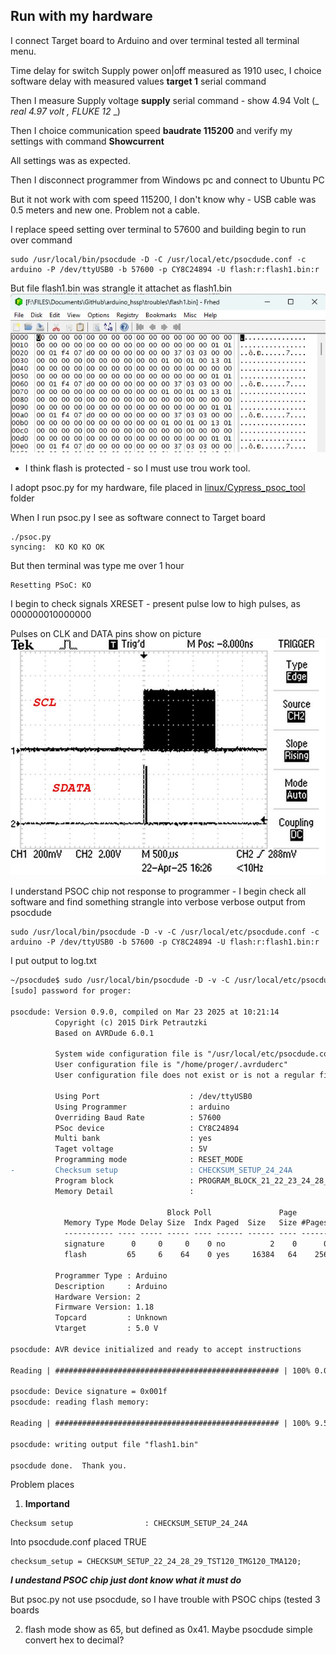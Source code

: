 ## Run with my hardware
I connect Target board to Arduino and over terminal tested all terminal menu.

Time delay for switch Supply power on|off measured as 1910 usec, I choice software delay with measured values **target 1** serial command

Then I measure Supply voltage **supply** serial command - show 4.94 Volt (_ _real 4.97 volt , FLUKE 12_ _)

Then I choice communication speed **baudrate 115200** and verify my settings with command **Showcurrent**

All settings was as expected.

Then I disconnect programmer from Windows pc and connect to Ubuntu PC

But it not work with com speed 115200, I don't know why - USB cable was 0.5 meters and new one. Problem not a cable.

I replace speed setting over terminal to 57600 and building begin to run over command
```
sudo /usr/local/bin/psocdude -D -C /usr/local/etc/psocdude.conf -c arduino -P /dev/ttyUSB0 -b 57600 -p CY8C24894 -U flash:r:flash1.bin:r
```

But file flash1.bin was strangle it attachet as flash1.bin
![](./flash1.jpg)


 - I think flash is protected - so I must use trou work tool. 


I adopt psoc.py for my hardware, file placed in <ins>linux/Cypress_psoc_tool</ins> folder

When I run psoc.py I see as software connect to Target board 
``` 
./psoc.py 
syncing:  KO KO KO OK 
```

But then terminal was type me over 1 hour
```
Resetting PSoC: KO
```
I begin to check signals XRESET - present pulse low to high pulses, as 000000010000000

Pulses on CLK and DATA pins show on picture
![](./pulses.jpg)

I understand PSOC chip not response to programmer - I begin check all software and find something strangle into verbose  verbose output from psocdude
```
sudo /usr/local/bin/psocdude -D -v -C /usr/local/etc/psocdude.conf -c arduino -P /dev/ttyUSB0 -b 57600 -p CY8C24894 -U flash:r:flash1.bin:r
```

I put output to log.txt
```diff
~/psocdude$ sudo /usr/local/bin/psocdude -D -v -C /usr/local/etc/psocdude.conf -c arduino -P /dev/ttyUSB0 -b 57600 -p CY8C24894 -U flash:r:flash1.bin:r
[sudo] password for proger: 

psocdude: Version 0.9.0, compiled on Mar 23 2025 at 10:21:14
          Copyright (c) 2015 Dirk Petrautzki
          Based on AVRDude 6.0.1

          System wide configuration file is "/usr/local/etc/psocdude.conf"
          User configuration file is "/home/proger/.avrduderc"
          User configuration file does not exist or is not a regular file, skipping

          Using Port                    : /dev/ttyUSB0
          Using Programmer              : arduino
          Overriding Baud Rate          : 57600
          PSoc device                   : CY8C24894
          Multi bank                    : yes
          Taget voltage                 : 5V
          Programming mode              : RESET_MODE
-         Checksum setup                : CHECKSUM_SETUP_24_24A
          Program block                 : PROGRAM_BLOCK_21_22_23_24_28_29_TST_TMG_TMA
          Memory Detail                 :

                                   Block Poll               Page                       Polled
            Memory Type Mode Delay Size  Indx Paged  Size   Size #Pages MinW  MaxW   ReadBack
            ----------- ---- ----- ----- ---- ------ ------ ---- ------ ----- ----- ---------
            signature      0     0     0    0 no          2    0      0     0     0 0x00 0x00
            flash         65     6    64    0 yes     16384   64    256     0     0 0x00 0x00

          Programmer Type : Arduino
          Description     : Arduino
          Hardware Version: 2
          Firmware Version: 1.18
          Topcard         : Unknown
          Vtarget         : 5.0 V

psocdude: AVR device initialized and ready to accept instructions

Reading | ################################################## | 100% 0.01s

psocdude: Device signature = 0x001f
psocdude: reading flash memory:

Reading | ################################################## | 100% 9.54s

psocdude: writing output file "flash1.bin"

psocdude done.  Thank you.
```
Problem places

1. **Importand**

```
Checksum setup                : CHECKSUM_SETUP_24_24A
```

Into psocdude.conf placed TRUE 
```
checksum_setup = CHECKSUM_SETUP_22_24_28_29_TST120_TMG120_TMA120;
```

***I undestand PSOC chip just dont know what it must do***

But psoc.py not use psocdude, so I have trouble with PSOC chips (tested 3 boards

2. flash mode show as 65, but defined as 0x41. Maybe psocdude simple convert hex to decimal?


